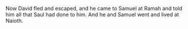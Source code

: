 Now David fled and escaped, and he came to Samuel at Ramah and told him all that Saul had done to him. And he and Samuel went and lived at Naioth.
